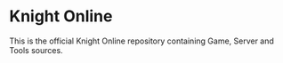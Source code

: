 # Knight Online

This is the official Knight Online repository containing Game, Server and Tools sources.

